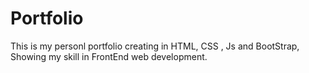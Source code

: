 # Portfolio
This is my personl portfolio creating  in HTML, CSS , Js and BootStrap, Showing my skill in FrontEnd web development.
